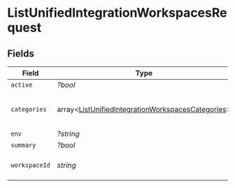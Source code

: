 # ListUnifiedIntegrationWorkspacesRequest


## Fields

| Field                                                                                                                      | Type                                                                                                                       | Required                                                                                                                   | Description                                                                                                                |
| -------------------------------------------------------------------------------------------------------------------------- | -------------------------------------------------------------------------------------------------------------------------- | -------------------------------------------------------------------------------------------------------------------------- | -------------------------------------------------------------------------------------------------------------------------- |
| `active`                                                                                                                   | *?bool*                                                                                                                    | :heavy_minus_sign:                                                                                                         | N/A                                                                                                                        |
| `categories`                                                                                                               | array<[ListUnifiedIntegrationWorkspacesCategories](../../models/operations/ListUnifiedIntegrationWorkspacesCategories.md)> | :heavy_minus_sign:                                                                                                         | Filter the results on these categories                                                                                     |
| `env`                                                                                                                      | *?string*                                                                                                                  | :heavy_minus_sign:                                                                                                         | N/A                                                                                                                        |
| `summary`                                                                                                                  | *?bool*                                                                                                                    | :heavy_minus_sign:                                                                                                         | N/A                                                                                                                        |
| `workspaceId`                                                                                                              | *string*                                                                                                                   | :heavy_check_mark:                                                                                                         | The ID of the workspace                                                                                                    |